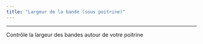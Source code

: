 ```yaml
---
title: "Largeur de la bande (sous poitrine)"
---
```


***

Contrôle la largeur des bandes autour de votre poitrine




